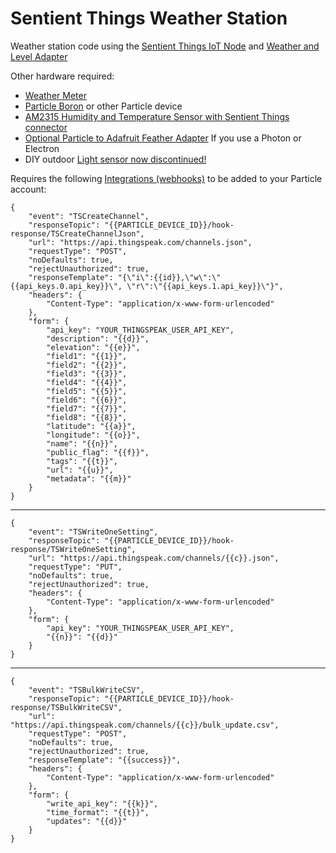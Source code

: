 # Sentient Things Weather Station
Weather station code using the [Sentient Things IoT Node](https://sentientthings.com/collections/frontpage/products/iot-node) and [Weather and Level Adapter](https://sentientthings.com/collections/frontpage/products/weather-station-and-level-adapter)



Other hardware required:
- [Weather Meter](https://www.sparkfun.com/products/8942)
- [Particle Boron](https://store.particle.io/products/boron-lte) or other Particle device
- [AM2315 Humidity and Temperature Sensor with Sentient Things connector](https://sentientthings.com/products/am2315-temperature-and-humidity-sensor)
- [Optional Particle to Adafruit Feather Adapter](https://sentientthings.com/products/particle-to-adafruit-feather-adapter) If you use a Photon or Electron
- DIY outdoor [Light sensor now discontinued!](https://learn.adafruit.com/flora-lux-sensor?view=all)

Requires the following [Integrations (webhooks)](https://docs.particle.io/tutorials/device-cloud/webhooks/#custom-template) to be added to your Particle account:
```
{
    "event": "TSCreateChannel",
    "responseTopic": "{{PARTICLE_DEVICE_ID}}/hook-response/TSCreateChannelJson",
    "url": "https://api.thingspeak.com/channels.json",
    "requestType": "POST",
    "noDefaults": true,
    "rejectUnauthorized": true,
    "responseTemplate": "{\"i\":{{id}},\"w\":\"{{api_keys.0.api_key}}\", \"r\":\"{{api_keys.1.api_key}}\"}",
    "headers": {
        "Content-Type": "application/x-www-form-urlencoded"
    },
    "form": {
        "api_key": "YOUR_THINGSPEAK_USER_API_KEY",
        "description": "{{d}}",
        "elevation": "{{e}}",
        "field1": "{{1}}",
        "field2": "{{2}}",
        "field3": "{{3}}",
        "field4": "{{4}}",
        "field5": "{{5}}",
        "field6": "{{6}}",
        "field7": "{{7}}",
        "field8": "{{8}}",
        "latitude": "{{a}}",
        "longitude": "{{o}}",
        "name": "{{n}}",
        "public_flag": "{{f}}",
        "tags": "{{t}}",
        "url": "{{u}}",
        "metadata": "{{m}}"
    }
}
```
________________________________________
```
{
    "event": "TSWriteOneSetting",
    "responseTopic": "{{PARTICLE_DEVICE_ID}}/hook-response/TSWriteOneSetting",
    "url": "https://api.thingspeak.com/channels/{{c}}.json",
    "requestType": "PUT",
    "noDefaults": true,
    "rejectUnauthorized": true,
    "headers": {
        "Content-Type": "application/x-www-form-urlencoded"
    },
    "form": {
        "api_key": "YOUR_THINGSPEAK_USER_API_KEY",
        "{{n}}": "{{d}}"
    }
}
```
________________________________________
```
{
    "event": "TSBulkWriteCSV",
    "responseTopic": "{{PARTICLE_DEVICE_ID}}/hook-response/TSBulkWriteCSV",
    "url": "https://api.thingspeak.com/channels/{{c}}/bulk_update.csv",
    "requestType": "POST",
    "noDefaults": true,
    "rejectUnauthorized": true,
    "responseTemplate": "{{success}}",
    "headers": {
        "Content-Type": "application/x-www-form-urlencoded"
    },
    "form": {
        "write_api_key": "{{k}}",
        "time_format": "{{t}}",
        "updates": "{{d}}"
    }
}
```
